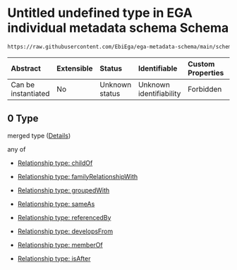 # Untitled undefined type in EGA individual metadata schema Schema

```txt
https://raw.githubusercontent.com/EbiEga/ega-metadata-schema/main/schemas/EGA.individual.json#/properties/individualRelationships/items/allOf/1/anyOf/2/allOf/0
```



| Abstract            | Extensible | Status         | Identifiable            | Custom Properties | Additional Properties | Access Restrictions | Defined In                                                                           |
| :------------------ | :--------- | :------------- | :---------------------- | :---------------- | :-------------------- | :------------------ | :----------------------------------------------------------------------------------- |
| Can be instantiated | No         | Unknown status | Unknown identifiability | Forbidden         | Allowed               | none                | [EGA.individual.json\*](../../../schemas/EGA.individual.json "open original schema") |

## 0 Type

merged type ([Details](ega-6-properties-individual-relationships-items-allof-relationship-constraints-for-an-individual-anyof-relationships-of-external-accessions-and-urls-optional-ones-allof-0.md))

any of

*   [Relationship type: childOf](ega-4-defs-relationship-type-childof.md "check type definition")

*   [Relationship type: familyRelationshipWith](ega-4-defs-relationship-type-familyrelationshipwith.md "check type definition")

*   [Relationship type: groupedWith](ega-4-defs-relationship-type-groupedwith.md "check type definition")

*   [Relationship type: sameAs](ega-4-defs-relationship-type-sameas.md "check type definition")

*   [Relationship type: referencedBy](ega-4-defs-relationship-type-referencedby.md "check type definition")

*   [Relationship type: developsFrom](ega-4-defs-relationship-type-developsfrom.md "check type definition")

*   [Relationship type: memberOf](ega-4-defs-relationship-type-memberof.md "check type definition")

*   [Relationship type: isAfter](ega-4-defs-relationship-type-isafter.md "check type definition")
